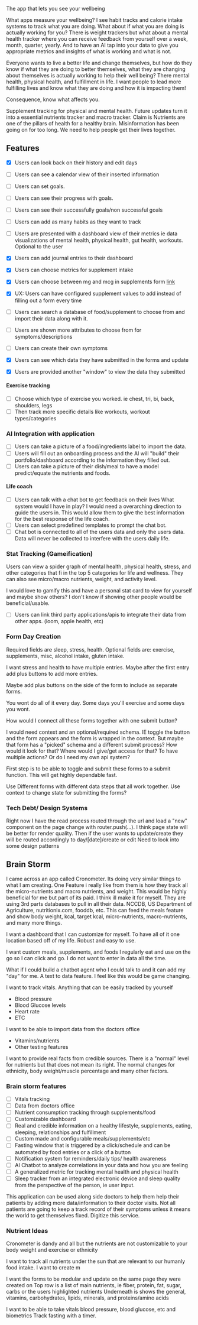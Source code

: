 The app that lets you see your wellbeing

What apps measure your wellbeing? I see habit tracks and calorie intake systems to track what you are doing. What about if what you are doing is actually working for you? There is weight trackers but what about a mental health tracker where you can receive feedback from yourself over a week, month, quarter, yearly. And to have an AI tap into your data to give you appropriate metrics and insights of what is working and what is not.

Everyone wants to live a better life and change themselves, but how do they know if what they are doing to better themselves, what they are changing about themselves is actually working to help their well being? There mental health, physical health, and fulfillment in life. I want people to lead more fulfilling lives and know what they are doing and how it is impacting them!

Consequence, know what affects you.

Supplement tracking for physical and mental health. Future updates turn it into a essential nutrients tracker and macro tracker. Claim is Nutrients are one of the pillars of health for a healthy brain. Misinformation has been going on for too long. We need to help people get their lives together.

## Features

- [x] Users can look back on their history and edit days
- [ ] Users can see a calendar view of their inserted information
- [ ] Users can set goals.
- [ ] Users can see their progress with goals.
- [ ] Users can see their successfully goals/non successful goals
- [ ] Users can add as many habits as they want to track
- [ ] Users are presented with a dashboard view of their metrics ie data visualizations of mental health, physical health, gut health, workouts. Optional to the user
- [x] Users can add journal entries to their dashboard

- [x] Users can choose metrics for supplement intake
- [x] Users can choose between mg and mcg in supplements form [link](./TODO.md)

- [x] UX: Users can have configured supplement values to add instead of filling out a form every time
- [ ] Users can search a database of food/supplement to choose from and import their data along with it.

- [ ] Users are shown more attributes to choose from for symptoms/descriptions
- [ ] Users can create their own symptoms

- [x] Users can see which data they have submitted in the forms and update
- [x] Users are provided another "window" to view the data they submitted

#### Exercise tracking

- [ ] Choose which type of exercise you worked. ie chest, tri, bi, back, shoulders, legs
- [ ] Then track more specific details like workouts, workout types/categories

### AI Integration with application

- [ ] Users can take a picture of a food/ingredients label to import the data.
- [ ] Users will fill out an onboarding process and the AI will "build" their portfolio/dashboard according to the information they filled out.
- [ ] Users can take a picture of their dish/meal to have a model predict/equate the nutrients and foods.

#### Life coach

- [ ] Users can talk with a chat bot to get feedback on their lives
      What system would I have in play? I would need a overarching direction to guide the users in. This would allow them to give the best information for the best response of the life coach.
- [ ] Users can select predefined templates to prompt the chat bot.
- [ ] Chat bot is connected to all of the users data and only the users data.
      Data will never be collected to interfere with the users daily life.

### Stat Tracking (Gameification)

Users can view a spider graph of mental health, physical health, stress, and other categories that fi in the top 5 categories for life and wellness. They can also see micro/macro nutrients, weight, and activity level.

I would love to gamify this and have a personal stat card to view for yourself and maybe show others? I don't know if showing other people would be beneficial/usable.

- [ ] Users can link third party applications/apis to integrate their data from other apps. (loom, apple health, etc)

### Form Day Creation

Required fields are sleep, stress, health. Optional fields are: exercise, supplements, misc, alcohol intake, gluten intake.

I want stress and health to have multiple entries. Maybe after the first entry add plus buttons to add more entries.

Maybe add plus buttons on the side of the form to include as separate forms.

You wont do all of it every day. Some days you'll exercise and some days you wont.

How would I connect all these forms together with one submit button?

I would need context and an optional/required schema. IE toggle the button and the form appears and the form is wrapped in the context. But maybe that form has a "picked" schema and a different submit process? How would it look for that? Where would I give/get access for that? To have multiple actions? Or do I need my own api system?

First step is to be able to toggle and submit these forms to a submit function. This will get highly dependable fast.

Use Different forms with different data steps that all work together. Use context to change state for submitting the forms?

### Tech Debt/ Design Systems

Right now I have the read process routed through the url and load a "new" component on the page change with router.push(...). I think page state will be better for render quality. Then if the user wants to update/create they will be routed accordingly to day/[date]/create or edit
Need to look into some design patterns

## Brain Storm

I came across an app called Cronometer. Its doing very similar things to what I am creating. One Feature i really like from them is how they track all the micro-nutrients and macro nutrients, and weight. This would be highly beneficial for me but part of its paid. I think ill make it for myself.
They are using 3rd parts databases to pull in all their data. NCCDB, US Department of Agriculture, nutritionix.com, fooddb, etc.
This can feed the meals feature and show body weight, kcal, target kcal, micro-nutrients, macro-nutrients, and many more things.

I want a dashboard that I can customize for myself. To have all of it one location based off of my life. Robust and easy to use.

I want custom meals, supplements, and foods I regularly eat and use on the go so I can click and go. I do not want to enter in data all the time.

What if I could build a chatbot agent who I could talk to and it can add my "day" for me. A text to data feature. I feel like this would be game changing.

I want to track vitals. Anything that can be easily tracked by yourself

- Blood pressure
- Blood Glucose levels
- Heart rate
- ETC

I want to be able to import data from the doctors office

- Vitamins/nutrients
- Other testing features

I want to provide real facts from credible sources. There is a "normal" level for nutrients but that does not mean its right. The normal changes for ethnicity, body weight/muscle percentage and many other factors.

### Brain storm features

- [ ] Vitals tracking
- [ ] Data from doctors office
- [ ] Nutrient consumption tracking through supplements/food
- [ ] Customizable dashboard
- [ ] Real and credible information on a healthy lifestyle, supplements, eating, sleeping, relationships and fulfillment
- [ ] Custom made and configurable meals/supplements/etc
- [ ] Fasting window that is triggered by a click/schedule and can be automated by food entries or a click of a button
- [ ] Notification system for reminders/daily tips/ health awareness
- [ ] AI Chatbot to analyze correlations in your data and how you are feeling
- [ ] A generalized metric for tracking mental health and physical health
- [ ] Sleep tracker from an integrated electronic device and sleep quality from the perspective of the person, ie user input.

This application can be used along side doctors to help them help their patients by adding more data/information to their doctor visits. Not all patients are going to keep a track record of their symptoms unless it means the world to get themselves fixed. Digitize this service.

### Nutrient Ideas

Cronometer is dandy and all but the nutrients are not customizable to your body weight and exercise or ethnicity

I want to track all nutrients under the sun that are relevant to our humanly food intake. I want to create m

I want the forms to be modular and update on the same page they were created on
Top row is a list of main nutrients, ie fiber, protein, fat, sugar, carbs or the users highlighted nutrients
Underneath is shows the general, vitamins, carbohydrates, lipids, minerals, and proteins/amino acids

I want to be able to take vitals blood pressure, blood glucose, etc and biometrics
Track fasting with a timer.
